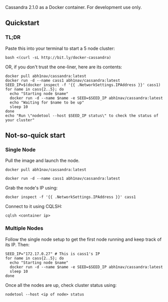 Cassandra 2.1.0 as a Docker container. For development use only.  

## Quickstart

### TL;DR

Paste this into your terminal to start a 5 node cluster:  

```
bash <(curl -sL http://bit.ly/docker-cassandra)
```

OR, if you don't trust the one-liner, here are its contents:
  
```
docker pull abh1nav/cassandra:latest
docker run -d --name cass1 abh1nav/cassandra:latest
SEED_IP=$(docker inspect -f '{{ .NetworkSettings.IPAddress }}' cass1)
for name in cass{2..5}; do
  echo "Starting node $name"
  docker run -d --name $name -e SEED=$SEED_IP abh1nav/cassandra:latest
  echo "Waiting for $name to be up"
  sleep 10
done
echo "Run \"nodetool --host $SEED_IP status\" to check the status of your cluster"

```

## Not-so-quick start

### Single Node
Pull the image and launch the node.  
  
```
docker pull abh1nav/cassandra:latest

docker run -d --name cass1 abh1nav/cassandra:latest
```
  
Grab the node's IP using:  
  
```
docker inspect -f '{{ .NetworkSettings.IPAddress }}' cass1
```
  
Connect to it using CQLSH:  
  
```
cqlsh <container ip>
```
  
### Multiple Nodes
  
Follow the single node setup to get the first node running and keep track of its IP. Then:  
  
```
SEED_IP="172.17.0.27" # This is cass1's IP
for name in cass{2..5}; do
  echo "Starting node $name"
  docker run -d --name $name -e SEED=$SEED_IP abh1nav/cassandra:latest
  sleep 10
done
```
  
Once all the nodes are up, check cluster status using:  
  
```
nodetool --host <ip of node> status
```
